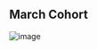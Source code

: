 ## March Cohort
![image](https://github.com/Nyotabenson/March24_Resources/assets/112963428/fa575620-0dd3-42fe-8a95-3fc369bf078d)
